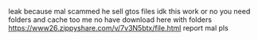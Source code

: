 leak because mal scammed he sell gtos files idk this work or no
you need folders and cache too me no have download here with folders 
https://www26.zippyshare.com/v/7v3N5btx/file.html
report mal pls
